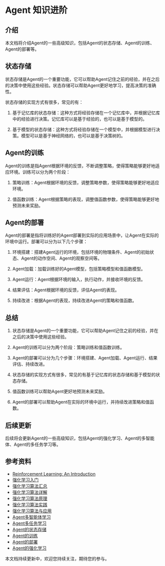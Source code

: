 # Agent 知识进阶

## 介绍

本文档将介绍Agent的一些高级知识，包括Agent的状态存储、Agent的训练、Agent的部署等。

## 状态存储

状态存储是Agent的一个重要功能，它可以帮助Agent记住之前的经验，并在之后的决策中使用这些经验。状态存储可以帮助Agent更好地学习，提高决策的准确性。

状态存储的实现方式有很多，常见的有：

1. 基于记忆库的状态存储：这种方式将经验存储在一个记忆库中，并根据记忆库中的经验进行决策。记忆库可以是基于经验的，也可以是基于模型的。

2. 基于模型的状态存储：这种方式将经验存储在一个模型中，并根据模型进行决策。模型可以是基于神经网络的，也可以是基于决策树的。

## Agent的训练

Agent的训练是指Agent根据环境的反馈，不断调整策略，使得策略能够更好地适应环境。训练可以分为两个阶段：

1. 策略训练：Agent根据环境的反馈，调整策略参数，使得策略能够更好地适应环境。

2. 值函数训练：Agent根据策略的表现，调整值函数参数，使得策略能够更好地预测未来奖励。

## Agent的部署

Agent的部署是指将训练好的Agent部署到实际的应用场景中，让Agent在实际的环境中运行。部署可以分为以下几个步骤：

1. 环境搭建：搭建Agent运行的环境，包括环境的物理条件、Agent的初始状态、Agent的动作空间、Agent的观察空间等。

2. Agent加载：加载训练好的Agent模型，包括策略模型和值函数模型。

3. Agent运行：Agent根据环境的输入，执行动作，并接收环境的反馈。

4. 结果评估：Agent根据环境的反馈，评估Agent的表现。

5. 持续改进：根据Agent的表现，持续改进Agent的策略和值函数。

## 总结

1. 状态存储是Agent的一个重要功能，它可以帮助Agent记住之前的经验，并在之后的决策中使用这些经验。

2. Agent的训练可以分为两个阶段：策略训练和值函数训练。

3. Agent的部署可以分为几个步骤：环境搭建、Agent加载、Agent运行、结果评估、持续改进。

4. 状态存储的实现方式有很多，常见的有基于记忆库的状态存储和基于模型的状态存储。

5. 值函数训练可以帮助Agent更好地预测未来奖励。

6. Agent的部署可以帮助Agent在实际的环境中运行，并持续改进策略和值函数。



## 后续更新

后续将会更新Agent的一些高级知识，包括Agent的强化学习、Agent的多智能体、Agent的多任务学习等。

## 参考资料

- [Reinforcement Learning: An Introduction](https://www.dropbox.com/s/b4879629962285/book2015oct.pdf?dl=0)
- [强化学习入门](https://morvanzhou.github.io/tutorials/machine-learning/reinforcement-learning/2-1-Q-Learning/)
- [强化学习算法汇总](https://zhuanlan.zhihu.com/p/26578694)
- [强化学习算法详解](https://zhuanlan.zhihu.com/p/26578694)
- [强化学习算法原理](https://zhuanlan.zhihu.com/p/26578694)
- [强化学习算法实践](https://zhuanlan.zhihu.com/p/26578694)
- [强化学习算法与应用](https://zhuanlan.zhihu.com/p/26578694)
- [Agent多智能体学习](https://zhuanlan.zhihu.com/p/26578694)
- [Agent多任务学习](https://zhuanlan.zhihu.com/p/26578694)
- [Agent的状态存储](https://zhuanlan.zhihu.com/p/26578694)
- [Agent的训练](https://zhuanlan.zhihu.com/p/26578694)
- [Agent的部署](https://zhuanlan.zhihu.com/p/26578694)
- [Agent的强化学习](https://zhuanlan.zhihu.com/p/26578694)

本文档持续更新中，欢迎您持续关注，期待您的参与。



